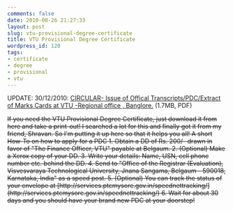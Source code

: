 ```yaml
---
comments: false
date: 2010-08-26 21:27:33
layout: post
slug: vtu-provisional-degree-certificate
title: VTU Provisional Degree Certificate
wordpress_id: 120
tags:
- certificate
- degree
- provisional
- vtu
---
```


UPDATE: 30/12/2010: [CIRCULAR- Issue of Offical Transcripts/PDC/Extract of Marks Cards at VTU -Regional office , Banglore.](http://www.vtu.ac.in/pdf/circulars/atten1.pdf) (1.7MB, PDF)

<del>
If you need the VTU Provisional Degree Certificate, just download it from here and take a print-out!
I searched a lot for this and finally got it from my friend, Shravan. So I'm putting it up here so that it helps you all!
A short How-To on how to apply for a PDC
1. Obtain a DD of Rs. 200/- drawn in favor of "The Finance Officer, VTU" payable at Belgaum.
2. (Optional) Make a Xerox copy of your DD.
3. Write your details: Name, USN, cell phone number etc. behind the DD.
4. Send to "Office of the Registrar (Evaluation),  Visvesvaraya Technological University, Jnana Sangama, Belgaum - 590018,  Karnataka, India" as a speed post.
5. (Optional) You can track the status of your envelope at [http://services.ptcmysore.gov.in/speednettracking/](http://services.ptcmysore.gov.in/speednettracking/)
6. Wait for about 30 days and you should have your brand new PDC at your doorstep!
</del>
